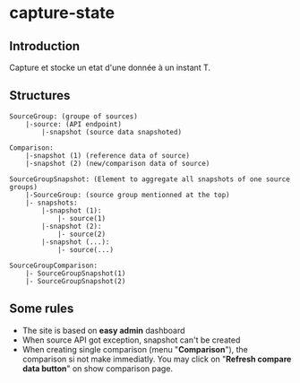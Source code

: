 # capture-state
## Introduction

Capture et stocke un etat d'une donnée à un instant T.

## Structures 

    SourceGroup: (groupe of sources)
        |-source: (API endpoint)
            |-snapshot (source data snapshoted)

    Comparison:
        |-snapshot (1) (reference data of source)
        |-snapshot (2) (new/comparison data of source)
    
    SourceGroupSnapshot: (Element to aggregate all snapshots of one source groups)
        |-SourceGroup: (source group mentionned at the top)
        |- snapshots:
            |-snapshot (1):
                |- source(1)
            |-snapshot (2):
                |- source(2)
            |-snapshot (...):
                |- source(...)
    
    SourceGroupComparison:
        |- SourceGroupSnapshot(1)
        |- SourceGroupSnapshot(2)

## Some rules
* The site is based on **easy admin** dashboard
* When source API got exception, snapshot can't be created
* When creating single comparison (menu "**Comparison**"), the comparison si not make immediatly. 
You may click on "**Refresh compare data button**" on show comparison page.

